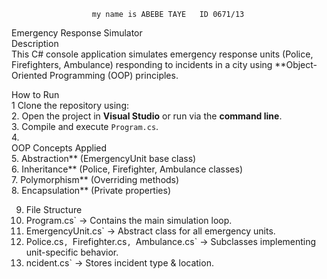                       my name is ABEBE TAYE   ID 0671/13
Emergency Response Simulator   
Description  
This C# console application simulates emergency response units (Police, Firefighters, Ambulance) responding to incidents in a city using **Object-Oriented Programming (OOP) principles.  

 How to Run  
 1 Clone the repository using:  
2.	 Open the project in **Visual Studio** or run via the **command line**.  
3.	 Compile and execute `Program.cs`.  
4.	
 OOP Concepts Applied  
5.	Abstraction** (EmergencyUnit base class)  
6.	Inheritance** (Police, Firefighter, Ambulance classes)  
7.	Polymorphism** (Overriding methods)  
8.	Encapsulation** (Private properties)  

9.	 File Structure  
10.	Program.cs` → Contains the main simulation loop.  
11.	EmergencyUnit.cs` → Abstract class for all emergency units.  
12.	Police.cs`, `Firefighter.cs`, `Ambulance.cs` → Subclasses implementing unit-specific behavior.  
13.	ncident.cs` → Stores incident type & location.  


